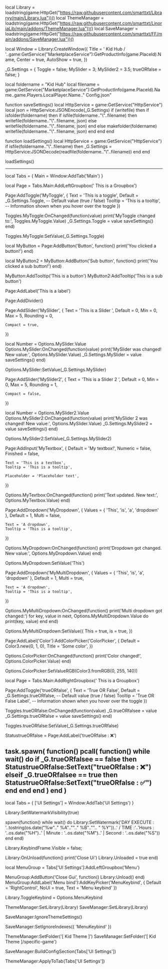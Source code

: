 local Library = loadstring(game:HttpGet("https://raw.githubusercontent.com/smarttxt/Libraryy/main/Library.lua"))()
local ThemeManager = loadstring(game:HttpGet("https://raw.githubusercontent.com/smarttxt/LinoriaLib/main/addons/ThemeManager.lua"))()
local SaveManager = loadstring(game:HttpGet("https://raw.githubusercontent.com/smarttxt/FF/main/addons/SaveManager.lua"))()

local Window = Library:CreateWindow({
    Title = ' Kid Hub / '..game:GetService("MarketplaceService"):GetProductInfo(game.PlaceId).Name,
    Center = true, 
    AutoShow = true,
})

_G.Settings = {
    Toggle = false;
    MySlider = 3;
    MySlider2 = 3.5;
    trueORfalse = false;
}

local foldername = "Kid Hub"
local filename = game:GetService("MarketplaceService"):GetProductInfo(game.PlaceId).Name..game.Players.LocalPlayer.Name.." Config.json"
 
function saveSettings()
    local HttpService = game:GetService("HttpService")
    local json = HttpService:JSONEncode(_G.Settings)
    if (writefile) then
        if isfolder(foldername) then
			if isfile(foldername.."\\"..filename) then
				writefile(foldername.."\\"..filename, json)
			else
				writefile(foldername.."\\"..filename, json)
			end
        else
            makefolder(foldername)
			writefile(foldername.."\\"..filename, json)
        end
    end
end

function loadSettings()
    local HttpService = game:GetService("HttpService")
    if isfile(foldername.."\\"..filename) then
        _G.Settings = HttpService:JSONDecode(readfile(foldername.."\\"..filename))
    end
end
 
loadSettings()


-----------------------------------------------
local Tabs = {
    Main = Window:AddTab('Main')
}

local Page = Tabs.Main:AddLeftGroupbox('        This is a Groupbox')

Page:AddToggle('MyToggle', {
    Text = 'This is a toggle',
    Default = _G.Settings.Toggle, -- Default value (true / false)
    Tooltip = 'This is a tooltip', -- Information shown when you hover over the toggle
})

Toggles.MyToggle:OnChanged(function(value)
    print('MyToggle changed to:', Toggles.MyToggle.Value)
    _G.Settings.Toggle = value
    saveSettings()
end)

Toggles.MyToggle:SetValue(_G.Settings.Toggle)

local MyButton = Page:AddButton('Button', function()
    print('You clicked a button!')
end)

local MyButton2 = MyButton:AddButton('Sub button', function()
    print('You clicked a sub button!')
end)

MyButton:AddTooltip('This is a button')
MyButton2:AddTooltip('This is a sub button')

Page:AddLabel('This is a label')

Page:AddDivider()

Page:AddSlider('MySlider', {
    Text = 'This is a Slider ',
    Default = 0,
    Min = 0,
    Max = 5,
    Rounding = 0,

    Compact = true,
})

local Number = Options.MySlider.Value
Options.MySlider:OnChanged(function(value)
    print('MySlider was changed! New value:', Options.MySlider.Value)
    _G.Settings.MySlider = value
    saveSettings()
end)

Options.MySlider:SetValue(_G.Settings.MySlider)

Page:AddSlider('MySlider2', {
    Text = 'This is a Slider 2 ',
    Default = 0,
    Min = 0,
    Max = 5,
    Rounding = 1,

    Compact = false,
})

local Number = Options.MySlider2.Value
Options.MySlider2:OnChanged(function(value)
    print('MySlider 2 was changed! New value:', Options.MySlider.Value)
    _G.Settings.MySlider2 = value
    saveSettings()
end)

Options.MySlider2:SetValue(_G.Settings.MySlider2)

Page:AddInput('MyTextbox', {
    Default = 'My textbox!',
    Numeric = false,
    Finished = false,

    Text = 'This is a textbox',
    Tooltip = 'This is a tooltip',

    Placeholder = 'Placeholder text',
})

Options.MyTextbox:OnChanged(function()
    print('Text updated. New text:', Options.MyTextbox.Value)
end)

Page:AddDropdown('MyDropdown', {
    Values = { 'This', 'is', 'a', 'dropdown' },
    Default = 1,
    Multi = false,

    Text = 'A dropdown',
    Tooltip = 'This is a tooltip',
})

Options.MyDropdown:OnChanged(function()
    print('Dropdown got changed. New value:', Options.MyDropdown.Value)
end)

Options.MyDropdown:SetValue('This')

Page:AddDropdown('MyMultiDropdown', {
    Values = { 'This', 'is', 'a', 'dropdown' },
    Default = 1, 
    Multi = true,

    Text = 'A dropdown',
    Tooltip = 'This is a tooltip',
})

Options.MyMultiDropdown:OnChanged(function()
    print('Multi dropdown got changed:')
    for key, value in next, Options.MyMultiDropdown.Value do
        print(key, value)
    end
end)

Options.MyMultiDropdown:SetValue({
    This = true,
    is = true,
})

Page:AddLabel('Color'):AddColorPicker('ColorPicker', {
    Default = Color3.new(0, 1, 0),
    Title = 'Some color',
})

Options.ColorPicker:OnChanged(function()
    print('Color changed!', Options.ColorPicker.Value)
end)

Options.ColorPicker:SetValueRGB(Color3.fromRGB(0, 255, 140))

local Page = Tabs.Main:AddRightGroupbox('        This is a Groupbox')

Page:AddToggle('trueORfalse', {
    Text = 'True OR False',
    Default = _G.Settings.trueORfalse, -- Default value (true / false)
    Tooltip = 'True OR False Label', -- Information shown when you hover over the toggle
})

Toggles.trueORfalse:OnChanged(function(value)
_G.trueORfalsee = value
_G.Settings.trueORfalse = value
saveSettings()
end)

Toggles.trueORfalse:SetValue(_G.Settings.trueORfalse)

StatustrueORfalse = Page:AddLabel('trueORfalse : ❌')

task.spawn(
    function()
        pcall(
            function()
                while wait() do
                    if _G.trueORfalsee == false then
                        StatustrueORfalse:SetText("trueORfalse : ❌")
                    elseif _G.trueORfalsee == true then
                        StatustrueORfalse:SetText("trueORfalse : ✅")
                    end
                end
            end
        )
    end
)
-----------------------------------------------
local Tabs = {
    ['UI Settings'] = Window:AddTab('UI Settings')
}

Library:SetWatermarkVisibility(true)

spawn(function()
	while wait() do
Library:SetWatermark('DAY EXECUTE : '..tostring(os.date("%w".." %A".."".." %B".."".. " %Y"))..' / TIME :'..'Hours : '..os.date("%H")..' | Minute : '..os.date("%M")..' | Second : '..os.date("%S"))
	end
end)

Library.KeybindFrame.Visible = false;

Library:OnUnload(function()
    print('Close Ui')
    Library.Unloaded = true
end)

local MenuGroup = Tabs['UI Settings']:AddLeftGroupbox('Menu')

MenuGroup:AddButton('Close Gui', function() Library:Unload() end)
MenuGroup:AddLabel('Menu bind'):AddKeyPicker('MenuKeybind', { Default = 'RightControl', NoUI = true, Text = 'Menu keybind' }) 

Library.ToggleKeybind = Options.MenuKeybind

ThemeManager:SetLibrary(Library)
SaveManager:SetLibrary(Library)

SaveManager:IgnoreThemeSettings() 

SaveManager:SetIgnoreIndexes({ 'MenuKeybind' }) 

ThemeManager:SetFolder('[ Kid Theme ]')
SaveManager:SetFolder('[ Kid Theme ]/specific-game')

SaveManager:BuildConfigSection(Tabs['UI Settings']) 

ThemeManager:ApplyToTab(Tabs['UI Settings'])
